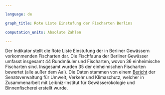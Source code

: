 ```yaml
---

language: de   

graph_title: Rote Liste Einstufung der Fischarten Berlins

computation_units: Absolute Zahlen

---
```


Der Indikator stellt die Rote Liste Einstufung der in Berliner Gewässern vorkommenden Fischarten dar. Die Fischfauna der Berliner Gewässer umfasst insgesamt 44 Rundmäuler und Fischarten, wovon 36 einheimische Fischarten sind. Insgesamt wurden 35 der einheimischen Fischarten bewertet (alle außer dem Aal).
Die Daten stammen von einem [Bericht](https://www.berlin.de/fischereiamt/_assets/service/pdf/broschuere_fische_a.pdf) der Senatsverwaltung für Umwelt, Verkehr und Klimaschutz, welcher in Zusammenarbeit mit Leibniz-Institut für Gewässerökologie und Binnenfischerei erstellt wurde.

